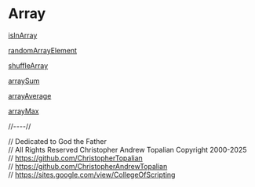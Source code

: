 # Array

[isInArray](isInArray.js)  

[randomArrayElement](randomArrayElement.js)  

[shuffleArray](shuffleArray.js)  

[arraySum](arraySum.js)  

[arrayAverage](arrayAverage.js)  

[arrayMax](arrayMax.js)  

//----//

// Dedicated to God the Father  
// All Rights Reserved Christopher Andrew Topalian Copyright 2000-2025  
// https://github.com/ChristopherTopalian  
// https://github.com/ChristopherAndrewTopalian  
// https://sites.google.com/view/CollegeOfScripting

